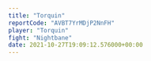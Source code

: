 ```yaml
---
title: "Torquin"
reportCode: "AVBT7YrMDjP2NnFH"
player: "Torquin"
fight: "Nightbane"
date: 2021-10-27T19:09:12.576000+00:00
---
```

